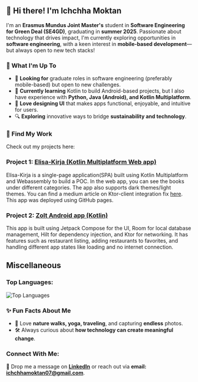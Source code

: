 ## 👋 Hi there! I'm Ichchha Moktan  

I'm an **Erasmus Mundus Joint Master's** student in **Software Engineering for Green Deal (SE4GD)**, graduating in **summer 2025**. Passionate about technology that drives impact, I'm currently exploring opportunities in **software engineering**, with a keen interest in **mobile-based development**—but always open to new tech stacks!  

### 🚀 What I'm Up To  
- 🌱 **Looking for** graduate roles in software engineering (preferably mobile-based) but open to new challenges.  
- 📱 **Currently learning** Kotlin to build Android-based projects, but I also have experience with **Python, Java (Android), and Kotlin Multiplatform**.  
- 🎨 **Love designing UI** that makes apps functional, enjoyable, and intuitive for users.  
- 🔍 **Exploring** innovative ways to bridge **sustainability and technology**.  

### 📌 Find My Work  
Check out my projects here:  

### **Project 1:** [Elisa-Kirja (Kotlin Multiplatform Web app)](https://github.com/Ichchhie/Elisa-Kirja)
Elisa-Kirja is a single-page application(SPA) built using Kotlin Multiplatform and Webassembly to build a POC. In the web app, you can see the books under different categories. The app also supports dark themes/light themes. You can find a medium article on Ktor-client integration fix [here](https://medium.com/@ichchhamoktan07/adding-ktor-to-my-kotlin-multiplatform-project-for-web-web-assembly-or-wasm-4f6adad39b73). This app was deployed using GitHub pages.

### **Project 2:** [Zolt Android app (Kotlin)](https://github.com/Ichchhie/Zolt)
This app is built using Jetpack Compose for the UI, Room for local database management, Hilt for dependency injection, and Ktor for networking. It has features such as restaurant listing, adding restaurants to favorites, and handling different app states like loading and no internet connection. 

## Miscellaneous

### **Top Languages:**

![Top Languages](https://github-readme-stats.vercel.app/api/top-langs/?username=Ichchhie&layout=compact&theme=dark&cache_seconds=1800)

### ✨ Fun Facts About Me  
- 💚 Love **nature walks, yoga, traveling**, and capturing **endless** photos.  
- 🛠 Always curious about **how technology can create meaningful change**.  

### **Connect With Me:**

📩 Drop me a message on **[LinkedIn](https://www.linkedin.com/in/ichchha-moktan/)** or reach out via **email: ichchhamoktan07@gmail.com**.  

